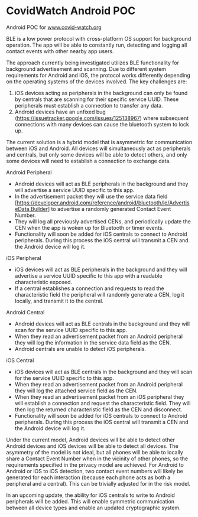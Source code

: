 # CovidWatch Android POC
Android POC for www.covid-watch.org

BLE is a low power protocol with cross-platform OS support for background operation. The app will be able to constantly run, detecting and logging all contact events with other nearby app users.

The approach currently being investigated utilizes BLE functionality for background advertisement and scanning. Due to different system requirements for Android and iOS, the protocol works differently depending on the operating systems of the devices involved. The key challenges are:

  1) iOS devices acting as peripherals in the background can only be found by centrals that are scanning for their specific service UUID. These peripherals must establish a connection to transfer any data.
  2) Android devices have an unfixed bug (https://issuetracker.google.com/issues/125138967) where subsequent connections with many devices can cause the bluetooth system to lock up.

The current solution is a hybrid model that is asymmetric for communication between iOS and Android. All devices will simultaneously act as peripherals and centrals, but only some devices will be able to detect others, and only some devices will need to establish a connection to exchange data. 

Android Peripheral
- Android devices will act as BLE peripherals in the background and they will advertise a service UUID specific to this app.
- In the advertisement packet they will use the service data field [https://developer.android.com/reference/android/bluetooth/le/AdvertiseData.Builder] to advertise a randomly generated Contact Event Number. 
- They will log all previously advertised CENs, and periodically update the CEN when the app is woken up for Bluetooth or timer events.
- Functionality will soon be added for iOS centrals to connect to Android peripherals. During this process the iOS central will transmit a CEN and the Android device will log it.

iOS Peripheral
- iOS devices will act as BLE peripherals in the background and they will advertise a service UUID specific to this app with a readable characteristic exposed. 
- If a central establishes a connection and requests to read the characteristic field the peripheral will randomly generate a CEN, log it locally, and transmit it to the central.

Android Central
- Android devices will act as BLE centrals in the background and they will scan for the service UUID specific to this app. 
- When they read an advertisement packet from an Android peripheral they will log the information in the service data field as the CEN. 
- Android centrals are unable to detect iOS peripherals.

iOS Central
- iOS devices will act as BLE centrals in the background and they will scan for the service UUID specific to this app. 
- When they read an advertisement packet from an Android peripheral they will log the attached service field as the CEN. 
- When they read an advertisement packet from an iOS peripheral they will establish a connection and request the characteristic field. They will then log the returned characteristic field as the CEN and disconnect.
- Functionality will soon be added for iOS centrals to connect to Android peripherals. During this process the iOS central will transmit a CEN and the Android device will log it.

Under the current model, Android devices will be able to detect other Android devices and iOS devices will be able to detect all devices. The asymmetry of the model is not ideal, but all phones will be able to locally share a Contact Event Number when in the vicinity of other phones, so the requirements specified in the privacy model are achieved. For Android to Android or iOS to iOS detection, two contact event numbers will likely be generated for each interaction (because each phone acts as both a peripheral and a central). This can be trivially adjusted for in the risk model. 

In an upcoming update, the ability for iOS centrals to write to Android peripherals will be added. This will enable symmetric communication between all device types and enable an updated cryptographic system.



